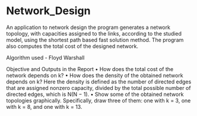 # Network_Design
An application to network design the program generates a network topology, with capacities assigned to the links, according to the studied model, using the shortest path based fast solution method. The program also computes the total cost of the designed network.

Algorithm used - Floyd Warshall 

Objective and Outputs in the Report
• How does the total cost of the network depends on k?
• How does the density of the obtained network depends on k? Here the density is defined as the number of directed edges that are assigned nonzero capacity, divided by the total possible number of directed edges, which is N(N − 1).
• Show some of the obtained network topologies graphically. Specifically, draw three of them: one with k = 3, one with k = 8, and one with k = 13.
